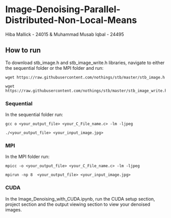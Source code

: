 # Image-Denoising-Parallel-Distributed-Non-Local-Means
 
Hiba Mallick - 24015 & Muhammad Musab Iqbal - 24495

## How to run
To download stb_image.h and stb_image_write.h  libraries, navigate to either the sequential folder or the MPI folder and run:
```
wget https://raw.githubusercontent.com/nothings/stb/master/stb_image.h
```
```
wget https://raw.githubusercontent.com/nothings/stb/master/stb_image_write.h 
```


### Sequential
In the sequential folder run:
```
gcc o <your_output_file> <your_C_File_name.c> -lm -ljpeg
```
```
./<your_output_file> <your_input_image.jpg>
```


### MPI
In the MPI folder run:
```
mpicc -o <your_output_file> <your_C_File_name.c> -lm -ljpeg
```
```
mpirun -np 8  <your_output_file> <your_input_image.jpg>
```

### CUDA
In the Image_Denoising_with_CUDA.ipynb, run the CUDA setup section, project section and the output viewing section to view your denoised images.

